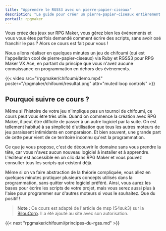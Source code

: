 ```yaml
---
title: "Apprendre le RGSS3 avec un pierre-papier-ciseaux"
description: "Le guide pour créer un pierre-papier-ciseaux entièrement en scripts sur RPG Maker VX Ace. Apprenez à scripter en Ruby et RGSS pour créer vos propres systèmes sur RPG Maker !"
portail: rpgmaker
---
```


Vous créez des jeux sur RPG Maker, vous gérez bien les évènements et vous vous êtes parfois demandé comment écrire des scripts, sans avoir osé franchir le pas ? Alors ce cours est fait pour vous !

Nous allons réaliser en quelques minutes un jeu de chifoumi (qui est l'appellation cool de pierre-papier-ciseaux) via Ruby et RGSS3 pour RPG Maker VX Ace, en partant du principe que vous n'avez aucune connaissance en programmation en dehors des évènements.

{{< video src="/rpgmaker/chifoumi/demo.mp4" poster="/rpgmaker/chifoumi/resultat.png" attr="muted loop controls" >}}

## Pourquoi suivre ce cours ?

Même si l'histoire de votre jeu n'implique pas un tournoi de chifoumi, ce cours peut vous être très utile. Quand on commence la création avec RPG Maker, il peut être difficile de passer à un autre logiciel par la suite. On est tellement habitué à sa simplicité d'utilisation que tous les autres moteurs de jeu paraissent intimidants en comparaison. Et bien souvent, une grande part de cette peur vient de ce territoire inconnu qu'est la programmation.

Ce que je vous propose, c'est de découvrir le domaine sans vous prendre la tête, car vous n'avez aucun nouveau logiciel à installer et à apprendre. L'éditeur est accessible en un clic dans RPG Maker et vous pouvez consulter tous les scripts qui existent déjà.

Même si on va faire abstraction de la théorie compliquée, vous allez en quelques minutes pratiquer plusieurs concepts utilisés dans la programmation, sans quitter votre logiciel préféré. Ainsi, vous aurez les bases pour écrire les scripts de votre projet, mais vous serez aussi plus à l'aise pour programmer sur d'autres moteurs si vous le souhaitez. Que du positif !

> **Note :** Ce cours est adapté de l'article de msp (S4suk3) sur la [BilouCorp](http://www.biloucorp.com/creation-dun-shifumi-avec-le-rgss3-16). Il a été ajouté au site avec son autorisation.

{{< next "rpgmaker/chifoumi/principes-du-rgss.md" >}}